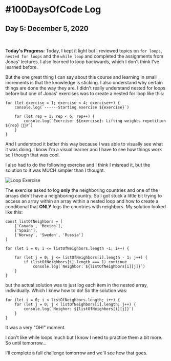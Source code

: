 # #100DaysOfCode Log

## Day 5: December 5, 2020

<br>

**Today's Progress**: Today, I kept it light but I reviewed topics on
`for loops`, `nested for loops` and the `while loop` and completed the
assignments from Jonas' lectures. I also learned to loop backwards, which I
don't think I've learned before.

But the one great thing I can say about this course and learning in small
increments is that the knowledge is sticking. I also understand why certain
things are done the way they are. I didn't really understand nested for loops
before but one of Jonas' exercises was to create a nested for loop like this:

```
for (let exercise = 1; exercise < 4; exercise++) {
    console.log(`------Starting exercise ${exercise}`)

    for (let rep = 1; rep < 6; rep++) {
        console.log(`Exercise: ${exercise}: Lifting weights repetition ${rep} 🏋🏼‍♂️`)
    }
}
```

And I understood it better this way because I was able to visually see what it
was doing. I know I'm a visual learner and I have to see how things work so I
though that was cool.

I also had to do the following exercise and I think I misread it, but the
solution to it was MUCH simpler than I thought.

![Loop Exercise](https://i.imgur.com/miXtZ01.png)

The exercise asked to log **only** the neighboring countries and one of the
arrays didn't have a neighboring country. So I got stuck a little bit trying to
access an array within an array within a nested loop and how to create a
conditional that **ONLY** logs the countries with neighbors. My solution looked
like this:

```
const listOfNeighbors = [
    ['Canada', 'Mexico'],
    ['Spain'],
    ['Norway', 'Sweden', 'Russia']
]

for (let i = 0; i <= listOfNeighbors.length -1; i++) {

    for (let j = 0; j <= listOfNeighbors[i].length - 1; j++) {
        if (listOfNeighbors[i].length === 1) continue
            console.log(`Neighbor: ${listOfNeighbors[i][j]}`)
    }
}

```

but the actual solution was to just log each item in the nested array,
individually. Which I knew how to do! So the solution was:

```
for (let i = 0; i < listOfNeighbors.length; i++) {
    for (let j = 0; j < listOfNeighbors[i].length; j++) {
        console.log(`Neighor: ${listOfNeighbors[i][j]}`)
    }
}
```

It was a very "OH!" moment.

I don't like while loops much but I know I need to practice them a bit more. So
until tomorrow...

I'll complete a full challenge tomorrow and we'll see how that goes.
